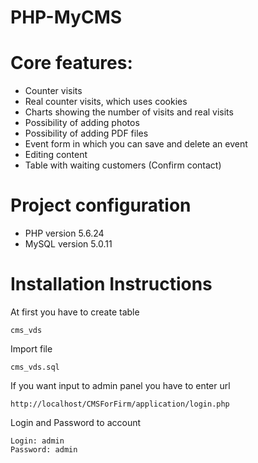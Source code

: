 # PHP-MyCMS

Core features:
========================

- Counter visits
- Real counter visits, which uses cookies
- Charts showing the number of visits and real visits
- Possibility of adding photos
- Possibility of adding PDF files
- Event form in which you can save and delete an event
- Editing content
- Table with waiting customers (Confirm contact)


Project configuration
========================

- PHP version 5.6.24
- MySQL version 5.0.11


Installation Instructions
========================

At first you have to create table 
~~~
cms_vds
~~~
Import file 
~~~
cms_vds.sql
~~~
If you want input to admin panel you have to enter url
~~~
http://localhost/CMSForFirm/application/login.php
~~~
Login and Password to account
~~~
Login: admin
Password: admin
~~~
